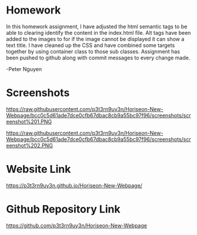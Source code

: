 # Homework
In this homework assignment, I have adjusted the html semantic tags to be able to clearing identify the content in the index.html file. Alt tags have been added to the images to for if the image cannot be displayed it can show a text title. I have cleaned up the CSS and have combined some targets together by using container class to those sub classes. Assignment has been pushed to github along with commit messages to every change made.

-Peter Nguyen



# Screenshots
https://raw.githubusercontent.com/p3t3rn9uy3n/Horiseon-New-Webpage/bcc0c5d61ade7dce0cfb67dbac8cb9a55bc97f96/screenshots/screenshot%201.PNG

https://raw.githubusercontent.com/p3t3rn9uy3n/Horiseon-New-Webpage/bcc0c5d61ade7dce0cfb67dbac8cb9a55bc97f96/screenshots/screenshot%202.PNG

# Website Link
https://p3t3rn9uy3n.github.io/Horiseon-New-Webpage/

# Github Repository Link
https://github.com/p3t3rn9uy3n/Horiseon-New-Webpage
